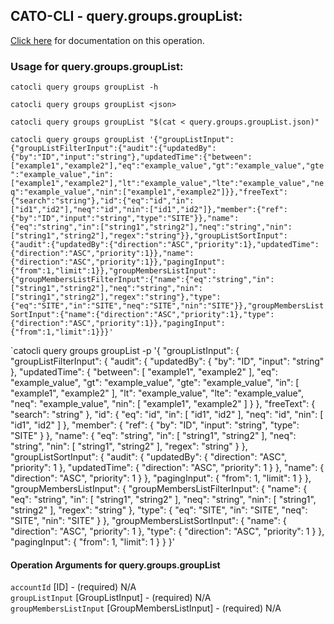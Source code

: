 
## CATO-CLI - query.groups.groupList:
[Click here](https://api.catonetworks.com/documentation/#query-query.groups.groupList) for documentation on this operation.

### Usage for query.groups.groupList:

`catocli query groups groupList -h`

`catocli query groups groupList <json>`

`catocli query groups groupList "$(cat < query.groups.groupList.json)"`

`catocli query groups groupList '{"groupListInput":{"groupListFilterInput":{"audit":{"updatedBy":{"by":"ID","input":"string"},"updatedTime":{"between":["example1","example2"],"eq":"example_value","gt":"example_value","gte":"example_value","in":["example1","example2"],"lt":"example_value","lte":"example_value","neq":"example_value","nin":["example1","example2"]}},"freeText":{"search":"string"},"id":{"eq":"id","in":["id1","id2"],"neq":"id","nin":["id1","id2"]},"member":{"ref":{"by":"ID","input":"string","type":"SITE"}},"name":{"eq":"string","in":["string1","string2"],"neq":"string","nin":["string1","string2"],"regex":"string"}},"groupListSortInput":{"audit":{"updatedBy":{"direction":"ASC","priority":1},"updatedTime":{"direction":"ASC","priority":1}},"name":{"direction":"ASC","priority":1}},"pagingInput":{"from":1,"limit":1}},"groupMembersListInput":{"groupMembersListFilterInput":{"name":{"eq":"string","in":["string1","string2"],"neq":"string","nin":["string1","string2"],"regex":"string"},"type":{"eq":"SITE","in":"SITE","neq":"SITE","nin":"SITE"}},"groupMembersListSortInput":{"name":{"direction":"ASC","priority":1},"type":{"direction":"ASC","priority":1}},"pagingInput":{"from":1,"limit":1}}}'`

`catocli query groups groupList -p '{
    "groupListInput": {
        "groupListFilterInput": {
            "audit": {
                "updatedBy": {
                    "by": "ID",
                    "input": "string"
                },
                "updatedTime": {
                    "between": [
                        "example1",
                        "example2"
                    ],
                    "eq": "example_value",
                    "gt": "example_value",
                    "gte": "example_value",
                    "in": [
                        "example1",
                        "example2"
                    ],
                    "lt": "example_value",
                    "lte": "example_value",
                    "neq": "example_value",
                    "nin": [
                        "example1",
                        "example2"
                    ]
                }
            },
            "freeText": {
                "search": "string"
            },
            "id": {
                "eq": "id",
                "in": [
                    "id1",
                    "id2"
                ],
                "neq": "id",
                "nin": [
                    "id1",
                    "id2"
                ]
            },
            "member": {
                "ref": {
                    "by": "ID",
                    "input": "string",
                    "type": "SITE"
                }
            },
            "name": {
                "eq": "string",
                "in": [
                    "string1",
                    "string2"
                ],
                "neq": "string",
                "nin": [
                    "string1",
                    "string2"
                ],
                "regex": "string"
            }
        },
        "groupListSortInput": {
            "audit": {
                "updatedBy": {
                    "direction": "ASC",
                    "priority": 1
                },
                "updatedTime": {
                    "direction": "ASC",
                    "priority": 1
                }
            },
            "name": {
                "direction": "ASC",
                "priority": 1
            }
        },
        "pagingInput": {
            "from": 1,
            "limit": 1
        }
    },
    "groupMembersListInput": {
        "groupMembersListFilterInput": {
            "name": {
                "eq": "string",
                "in": [
                    "string1",
                    "string2"
                ],
                "neq": "string",
                "nin": [
                    "string1",
                    "string2"
                ],
                "regex": "string"
            },
            "type": {
                "eq": "SITE",
                "in": "SITE",
                "neq": "SITE",
                "nin": "SITE"
            }
        },
        "groupMembersListSortInput": {
            "name": {
                "direction": "ASC",
                "priority": 1
            },
            "type": {
                "direction": "ASC",
                "priority": 1
            }
        },
        "pagingInput": {
            "from": 1,
            "limit": 1
        }
    }
}'


#### Operation Arguments for query.groups.groupList ####

`accountId` [ID] - (required) N/A    
`groupListInput` [GroupListInput] - (required) N/A    
`groupMembersListInput` [GroupMembersListInput] - (required) N/A    
